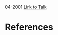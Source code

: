 

04-2001
[Link to Talk](https://www.churchofjesuschrist.org/study/general-conference/2001/04/sunday-afternoon-session?lang=eng)



# References
